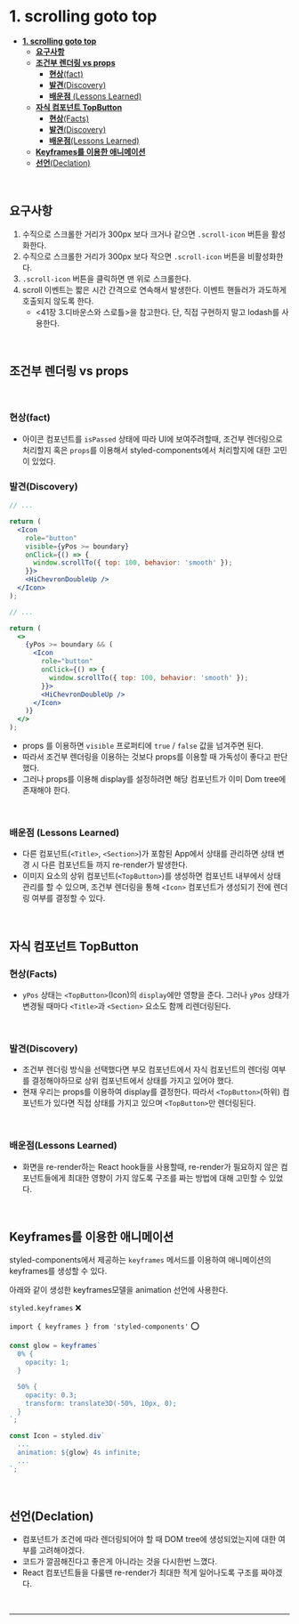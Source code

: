 # **1. scrolling goto top**

- [**1. scrolling goto top**](#1-scrolling-goto-top)
  - [**요구사항**](#요구사항)
  - [**조건부 렌더링 vs props**](#조건부-렌더링-vs-props)
    - [**현상**(fact)](#현상fact)
    - [**발견**(Discovery)](#발견discovery)
    - [**배운점** (Lessons Learned)](#배운점-lessons-learned)
  - [**자식 컴포넌트 TopButton**](#자식-컴포넌트-topbutton)
    - [**현상**(Facts)](#현상facts)
    - [**발견**(Discovery)](#발견discovery-1)
    - [**배운점**(Lessons Learned)](#배운점lessons-learned)
  - [**Keyframes를 이용한 애니메이션**](#keyframes를-이용한-애니메이션)
  - [**선언**(Declation)](#선언declation)

<br>

## **요구사항**

1. 수직으로 스크롤한 거리가 300px 보다 크거나 같으면 `.scroll-icon` 버튼을 활성화한다.
2. 수직으로 스크롤한 거리가 300px 보다 작으면 `.scroll-icon` 버튼을 비활성화한다.
3. `.scroll-icon` 버튼을 클릭하면 맨 위로 스크롤한다.
4. scroll 이벤트는 짧은 시간 간격으로 연속해서 발생한다. 이벤트 핸들러가 과도하게 호출되지 않도록 한다.
   - <41장 3.디바운스와 스로틀>을 참고한다. 단, 직접 구현하지 말고 lodash를 사용한다.

<br>

## **조건부 렌더링 vs props**

<br>

### **현상**(fact)

- 아이콘 컴포넌트를 `isPassed` 상태에 따라 UI에 보여주려할때, 조건부 렌더링으로 처리할지 혹은 `props`를 이용해서 styled-components에서 처리할지에 대한 고민이 있었다.

### **발견**(Discovery)

```jsx
// ...

return (
  <Icon
    role="button"
    visible={yPos >= boundary}
    onClick={() => {
      window.scrollTo({ top: 100, behavior: 'smooth' });
    }}>
    <HiChevronDoubleUp />
  </Icon>
);
```

```jsx
// ...

return (
  <>
    {yPos >= boundary && (
      <Icon
        role="button"
        onClick={() => {
          window.scrollTo({ top: 100, behavior: 'smooth' });
        }}>
        <HiChevronDoubleUp />
      </Icon>
    )}
  </>
);
```

- props 를 이용하면 `visible` 프로퍼티에 `true` / `false` 값을 넘겨주면 된다.
- 따라서 조건부 렌더링을 이용하는 것보다 props를 이용할 때 가독성이 좋다고 판단했다.
- 그러나 props를 이용해 display를 설정하려면 해당 컴포넌트가 이미 Dom tree에 존재해야 한다.

<br>

### **배운점** (Lessons Learned)

- 다른 컴포넌트(`<Title>`, `<Section>`)가 포함된 App에서 상태를 관리하면 상태 변경 시 다른 컴포넌트들 까지 re-render가 발생한다.
- 이미지 요소의 상위 컴포넌트(`<TopButton>`)를 생성하면 컴포넌트 내부에서 상태 관리를 할 수 있으며, 조건부 렌더링을 통해 `<Icon>` 컴포넌트가 생성되기 전에 렌더링 여부를 결정할 수 있다.

<br>

## **자식 컴포넌트 TopButton**

### **현상**(Facts)

- `yPos` 상태는 `<TopButton>`(Icon)의 `display`에만 영향을 준다. 그러나 `yPos` 상태가 변경될 때마다 `<Title>`과 `<Section>` 요소도 함께 리렌더링된다.

<br>

### **발견**(Discovery)

- 조건부 렌더링 방식을 선택했다면 부모 컴포넌트에서 자식 컴포넌트의 렌더링 여부를 결정해야하므로 상위 컴포넌트에서 상태를 가지고 있어야 했다.
- 현재 우리는 props를 이용하여 display를 결정한다. 따라서 `<TopButton>`(하위) 컴포넌트가 있다면 직접 상태를 가지고 있으며 `<TopButton>`만 렌더링된다.

<br>

### **배운점**(Lessons Learned)

- 화면을 re-render하는 React hook들을 사용할때, re-render가 필요하지 않은 컴포넌트들에게 최대한 영향이 가지 않도록 구조를 짜는 방법에 대해 고민할 수 있었다.

<br>

## **Keyframes를 이용한 애니메이션**

styled-components에서 제공하는 `keyframes` 메서드를 이용하여 애니메이션의 keyframes를 생성할 수 있다.

아래와 같이 생성한 keyframes모델을 animation 선언에 사용한다.

`styled.keyframes` ❌

`import { keyframes } from 'styled-components'` ⭕

```js
const glow = keyframes`
  0% {
    opacity: 1;
  }

  50% {
    opacity: 0.3;
    transform: translate3D(-50%, 10px, 0);
  }
`;

const Icon = styled.div`
  ...
  animation: ${glow} 4s infinite;
  ...
`;
```

<br>

## **선언**(Declation)

- 컴포넌트가 조건에 따라 렌더링되어야 할 때 DOM tree에 생성되었는지에 대한 여부를 고려해야겠다.
- 코드가 깔끔해진다고 좋은게 아니라는 것을 다시한번 느꼈다.
- React 컴포넌트들을 다룰땐 re-render가 최대한 적게 일어나도록 구조를 짜야겠다.

<br>

---
